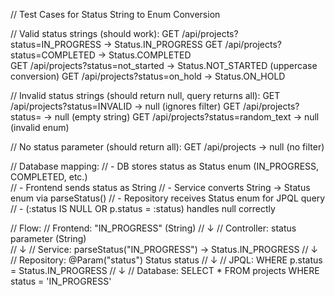 // Test Cases for Status String to Enum Conversion

// Valid status strings (should work):
GET /api/projects?status=IN_PROGRESS        → Status.IN_PROGRESS
GET /api/projects?status=COMPLETED          → Status.COMPLETED  
GET /api/projects?status=not_started        → Status.NOT_STARTED (uppercase conversion)
GET /api/projects?status=on_hold            → Status.ON_HOLD

// Invalid status strings (should return null, query returns all):
GET /api/projects?status=INVALID            → null (ignores filter)
GET /api/projects?status=                   → null (empty string)
GET /api/projects?status=random_text        → null (invalid enum)

// No status parameter (should return all):
GET /api/projects                           → null (no filter)

// Database mapping:
// - DB stores status as Status enum (IN_PROGRESS, COMPLETED, etc.)  
// - Frontend sends status as String
// - Service converts String → Status enum via parseStatus()
// - Repository receives Status enum for JPQL query
// - (:status IS NULL OR p.status = :status) handles null correctly

// Flow:
// Frontend: "IN_PROGRESS" (String)
//     ↓
// Controller: status parameter (String)  
//     ↓
// Service: parseStatus("IN_PROGRESS") → Status.IN_PROGRESS
//     ↓  
// Repository: @Param("status") Status status
//     ↓
// JPQL: WHERE p.status = Status.IN_PROGRESS
//     ↓
// Database: SELECT * FROM projects WHERE status = 'IN_PROGRESS'
